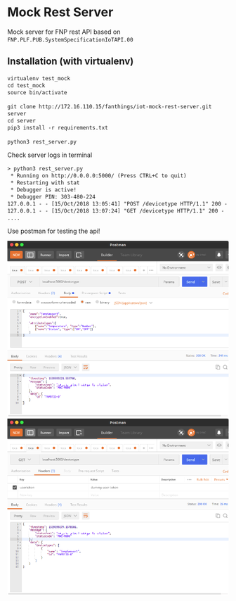 # Mock Rest Server

Mock server for FNP rest API based on `FNP.PLF.PUB.SystemSpecificationIoTAPI.00`





## Installation (with virtualenv)

```
virtualenv test_mock
cd test_mock
source bin/activate

git clone http://172.16.110.15/fanthings/iot-mock-rest-server.git server
cd server
pip3 install -r requirements.txt 

python3 rest_server.py
```


Check server logs in terminal

```console
> python3 rest_server.py
 * Running on http://0.0.0.0:5000/ (Press CTRL+C to quit)
 * Restarting with stat
 * Debugger is active!
 * Debugger PIN: 303-480-224
127.0.0.1 - - [15/Oct/2018 13:05:41] "POST /devicetype HTTP/1.1" 200 -
127.0.0.1 - - [15/Oct/2018 13:07:24] "GET /devicetype HTTP/1.1" 200 -
....

```

Use postman for testing the api!

![Add devicetype](postman1.png)
![Show devicetype list](postman2.png)